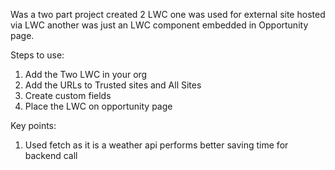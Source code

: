 Was a two part project 
created 2 LWC
one was used for external site hosted via LWC
another was just an LWC component embedded in Opportunity page.

Steps to use:
  1. Add the Two LWC in your org
  2. Add the URLs to Trusted sites and All Sites
  3. Create custom fields
  4. Place the LWC on opportunity page

Key points:
  1. Used fetch as it is a weather api performs better saving time for backend call
